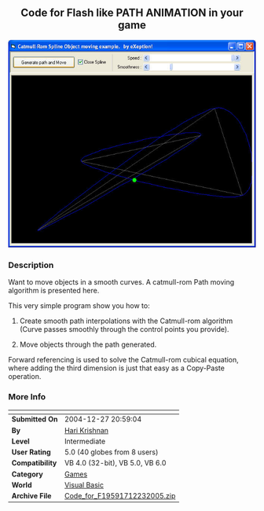 ﻿<div align="center">

## Code for Flash like  PATH ANIMATION  in your game

<img src="PIC20051223153426711.jpg">
</div>

### Description

Want to move objects in a smooth curves. A catmull-rom Path moving algorithm is presented here.

This very simple program show you how to:

1) Create smooth path interpolations with the Catmull-rom algorithm (Curve passes smoothly through the control points you provide).

2) Move objects through the path generated.

Forward referencing is used to solve the Catmull-rom cubical equation, where adding the third dimension is just that easy as a Copy-Paste operation.
 
### More Info
 


<span>             |<span>
---                |---
**Submitted On**   |2004-12-27 20:59:04
**By**             |[Hari Krishnan](https://github.com/Planet-Source-Code/PSCIndex/blob/master/ByAuthor/hari-krishnan.md)
**Level**          |Intermediate
**User Rating**    |5.0 (40 globes from 8 users)
**Compatibility**  |VB 4\.0 \(32\-bit\), VB 5\.0, VB 6\.0
**Category**       |[Games](https://github.com/Planet-Source-Code/PSCIndex/blob/master/ByCategory/games__1-38.md)
**World**          |[Visual Basic](https://github.com/Planet-Source-Code/PSCIndex/blob/master/ByWorld/visual-basic.md)
**Archive File**   |[Code\_for\_F19591712232005\.zip](https://github.com/Planet-Source-Code/hari-krishnan-code-for-flash-like-path-animation-in-your-game__1-63771/archive/master.zip)








